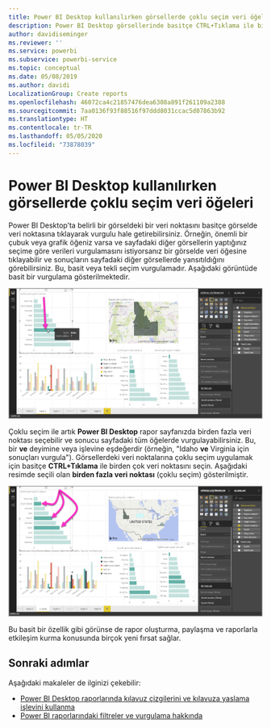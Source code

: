 ```yaml
---
title: Power BI Desktop kullanılırken görsellerde çoklu seçim veri öğeleri
description: Power BI Desktop görsellerinde basitçe CTRL+Tıklama ile birden fazla veri noktasını seçebilirsiniz
author: davidiseminger
ms.reviewer: ''
ms.service: powerbi
ms.subservice: powerbi-service
ms.topic: conceptual
ms.date: 05/08/2019
ms.author: davidi
LocalizationGroup: Create reports
ms.openlocfilehash: 46072ca4c21857476dea6308a891f261109a2388
ms.sourcegitcommit: 7aa0136f93f88516f97ddd8031ccac5d07863b92
ms.translationtype: HT
ms.contentlocale: tr-TR
ms.lasthandoff: 05/05/2020
ms.locfileid: "73878039"
---
```

# <a name="multi-select-data-elements-in-visuals-using-power-bi-desktop"></a>Power BI Desktop kullanılırken görsellerde çoklu seçim veri öğeleri

Power BI Desktop’ta belirli bir görseldeki bir veri noktasını basitçe görselde veri noktasına tıklayarak vurgulu hale getirebilirsiniz. Örneğin, önemli bir çubuk veya grafik öğeniz varsa ve sayfadaki diğer görsellerin yaptığınız seçime göre verileri vurgulamasını istiyorsanız bir görselde veri öğesine tıklayabilir ve sonuçların sayfadaki diğer görsellerde yansıtıldığını görebilirsiniz. Bu, basit veya tekli seçim vurgulamadır. Aşağıdaki görüntüde basit bir vurgulama gösterilmektedir. 

![Tek veri noktası seçildi](media/desktop-multi-select/multi-select_01.png)

Çoklu seçim ile artık **Power BI Desktop** rapor sayfanızda birden fazla veri noktası seçebilir ve sonucu sayfadaki tüm öğelerde vurgulayabilirsiniz. Bu, bir **ve** deyimine veya işlevine eşdeğerdir (örneğin, "Idaho **ve** Virginia için sonuçları vurgula"). Görsellerdeki veri noktalarına çoklu seçim uygulamak için basitçe **CTRL+Tıklama** ile birden çok veri noktasını seçin. Aşağıdaki resimde seçili olan **birden fazla veri noktası** (çoklu seçim) gösterilmiştir.

![Birden çok veri noktası seçildi](media/desktop-multi-select/multi-select_02.png)

Bu basit bir özellik gibi görünse de rapor oluşturma, paylaşma ve raporlarla etkileşim kurma konusunda birçok yeni fırsat sağlar. 

## <a name="next-steps"></a>Sonraki adımlar

Aşağıdaki makaleler de ilginizi çekebilir:

* [Power BI Desktop raporlarında kılavuz çizgilerini ve kılavuza yaslama işlevini kullanma](desktop-gridlines-snap-to-grid.md)
* [Power BI raporlarındaki filtreler ve vurgulama hakkında](power-bi-reports-filters-and-highlighting.md)

